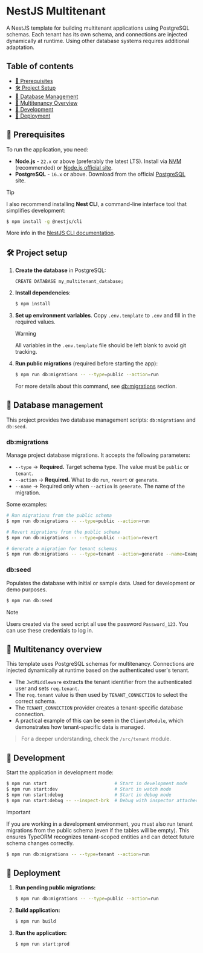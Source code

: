 # NestJS Multitenant

A NestJS template for building multitenant applications using PostgreSQL schemas.
Each tenant has its own schema, and connections are injected dynamically at runtime.
Using other database systems requires additional adaptation.

## Table of contents

- [📝 Prerequisites](#-prerequisites)
- [🛠️ Project Setup](#️-project-setup)
- [💾 Database Management](#-database-management)
- [🔌 Multitenancy Overview](#-multitenancy-overview)
- [🚧 Development](#-development)
- [🚀 Deployment](#-deployment)

## 📝 Prerequisites

To run the application, you need:

- **Node.js** - `22.x` or above (preferably the latest LTS). Install via [NVM](https://github.com/nvm-sh/nvm) (recommended) or [Node.js official site](https://nodejs.org/en/download).
- **PostgreSQL** - `16.x` or above. Download from the official [PostgreSQL](https://www.postgresql.org/download/) site.

> [!TIP]
> I also recommend installing **Nest CLI**, a command-line interface tool that simplifies development:
>
> ```bash
> $ npm install -g @nestjs/cli
> ```
>
> More info in the [NestJS CLI documentation](https://docs.nestjs.com/cli/overview).

## 🛠️ Project setup

1. **Create the database** in PostgreSQL:
   ```postgres
   CREATE DATABASE my_multitenant_database;
   ```
2. **Install dependencies**:
   ```bash
   $ npm install
   ```
3. **Set up environment variables**. Copy `.env.template` to `.env` and fill in the required values.
   > [!WARNING]
   > All variables in the `.env.template` file should be left blank to avoid git tracking.
4. **Run public migrations** (required before starting the app):
   ```bash
   $ npm run db:migrations -- --type=public --action=run
   ```
   For more details about this command, see [db:migrations](#dbmigrations) section.

## 💾 Database management

This project provides two database management scripts: `db:migrations` and `db:seed`.

### db:migrations

Manage project database migrations.
It accepts the following parameters:

- `--type` → **Required.** Target schema type. The value must be `public` or `tenant`.
- `--action` → **Required.** What to do `run`, `revert` or `generate`.
- `--name` → Required only when `--action` is `generate`. The name of the migration.

Some examples:

```bash
# Run migrations from the public schema
$ npm run db:migrations -- --type=public --action=run

# Revert migrations from the public schema
$ npm run db:migrations -- --type=public --action=revert

# Generate a migration for tenant schemas
$ npm run db:migrations -- --type=tenant --action=generate --name=ExampleMigrationName
```

### db:seed

Populates the database with initial or sample data.
Used for development or demo purposes.

```bash
$ npm run db:seed
```

> [!NOTE]
> Users created via the seed script all use the password `Password_123`.
> You can use these credentials to log in.

## 🔌 Multitenancy overview

This template uses PostgreSQL schemas for multitenancy.
Connections are injected dynamically at runtime based on the authenticated user's tenant.

- The `JwtMiddleware` extracts the tenant identifier from the authenticated user and sets `req.tenant`.
- The `req.tenant` value is then used by `TENANT_CONNECTION` to select the correct schema.
- The `TENANT_CONNECTION` provider creates a tenant-specific database connection.
- A practical example of this can be seen in the `ClientsModule`, which demonstrates how tenant-specific data is managed.

> For a deeper understanding, check the `/src/tenant` module.

## 🚧 Development

Start the application in development mode:

```bash
$ npm run start                         # Start in development mode
$ npm run start:dev                     # Start in watch mode
$ npm run start:debug                   # Start in debug mode
$ npm run start:debug -- --inspect-brk  # Debug with inspector attached
```

> [!IMPORTANT]
> If you are working in a development environment, you must also run tenant migrations from the public schema (even if the tables will be empty).
> This ensures TypeORM recognizes tenant-scoped entities and can detect future schema changes correctly.
>
> ```bash
> $ npm run db:migrations -- --type=tenant --action=run
> ```

## 🚀 Deployment

1. **Run pending public migrations:**
   ```bash
   $ npm run db:migrations -- --type=public --action=run
   ```
2. **Build application:**
   ```bash
   $ npm run build
   ```
3. **Run the application:**
   ```bash
   $ npm run start:prod
   ```
